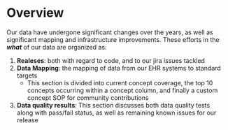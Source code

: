 # Overview

Our data have undergone significant changes over the years, as well as significant mapping and infrastructure improvements. These efforts in the ***what*** of our data are organized as:

1. **Realeses**: both with regard to code, and to our jira issues tackled
2. **Data Mapping**: the mapping of data from our EHR systems to standard targets
    - This section is divided into current concept coverage, the top 10 concepts occurring within a concept column, and finally a custom concept SOP for community contributions
3. **Data quality results**: This section discusses both data quality tests along with pass/fail status, as well as remaining known issues for our release